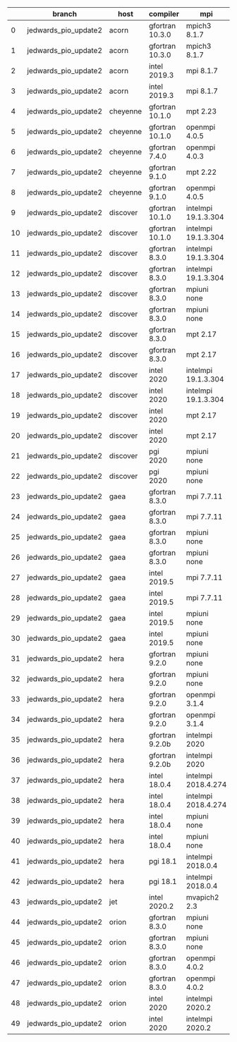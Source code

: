 |    | branch               | host     | compiler        | mpi                 | netcdf      | o_g   | os     | build   | u_pass   | u_fail   | s_pass   | s_fail   | e_pass   | e_fail   | nuopc_pass   | nuopc_fail   | artifacts_hash                                                                                                                                                                 | modified                   |
|----|----------------------|----------|-----------------|---------------------|-------------|-------|--------|---------|----------|----------|----------|----------|----------|----------|--------------|--------------|--------------------------------------------------------------------------------------------------------------------------------------------------------------------------------|----------------------------|
|  0 | jedwards_pio_update2 | acorn    | gfortran 10.3.0 | mpich3 8.1.7        | 4.7.4 4.5.3 | O     | Linux  | pass    | 13647    | 0        | 49       | 0        | 80       | 0        | 50           | 0            | [artifacts](https://github.com/esmf-org/esmf-test-artifacts/tree/3f86cd5759569cdd1a6a6ff6ababe159dd3b1433/jedwards_pio_update2/acorn/gfortran/10.3.0/O/mpich3/8.1.7)           | 2022-03-13 19:07:53.868528 |
|  1 | jedwards_pio_update2 | acorn    | gfortran 10.3.0 | mpich3 8.1.7        | 4.7.4 4.5.3 | g     | Linux  | pass    | 13647    | 0        | 49       | 0        | 80       | 0        | 50           | 0            | [artifacts](https://github.com/esmf-org/esmf-test-artifacts/tree/121c4840c1c74520c866de731c14e05b08da6c76/jedwards_pio_update2/acorn/gfortran/10.3.0/g/mpich3/8.1.7)           | 2022-03-13 19:07:53.868521 |
|  2 | jedwards_pio_update2 | acorn    | intel 2019.3    | mpi 8.1.7           | 4.7.4 4.5.3 | O     | Linux  | fail    | fail     | fail     | fail     | fail     | fail     | fail     | 0            | 50           | [artifacts](https://github.com/esmf-org/esmf-test-artifacts/tree/bdbc30f6f1ecf8599bf23ee110fb4d86d5b3946a/jedwards_pio_update2/acorn/intel/2019.3/O/mpi/8.1.7)                 | 2022-03-13 19:07:53.868495 |
|  3 | jedwards_pio_update2 | acorn    | intel 2019.3    | mpi 8.1.7           | 4.7.4 4.5.3 | g     | Linux  | fail    | fail     | fail     | fail     | fail     | fail     | fail     | 0            | 50           | [artifacts](https://github.com/esmf-org/esmf-test-artifacts/tree/e4899f1d9311fcafd3a6de72d8925c5bc5095a6f/jedwards_pio_update2/acorn/intel/2019.3/g/mpi/8.1.7)                 | 2022-03-13 19:07:53.868533 |
|  4 | jedwards_pio_update2 | cheyenne | gfortran 10.1.0 | mpt 2.23            | 4.7.4 4.5.3 | O     | Linux  | pass    | 13647    | 0        | 49       | 0        | 80       | 0        | 50           | 0            | [artifacts](https://github.com/esmf-org/esmf-test-artifacts/tree/b8c24d80bd93cb94c7af22923f433ebcc4abaf5e/jedwards_pio_update2/cheyenne/gfortran/10.1.0/O/mpt/2.23)            | 2022-03-13 19:09:27.737192 |
|  5 | jedwards_pio_update2 | cheyenne | gfortran 10.1.0 | openmpi 4.0.5       | 4.7.4 4.5.3 | O     | Linux  | pass    | 13647    | 0        | 49       | 0        | 80       | 0        | 50           | 0            | [artifacts](https://github.com/esmf-org/esmf-test-artifacts/tree/339d8ee9076297b00595d005ecc42d6e1d192414/jedwards_pio_update2/cheyenne/gfortran/10.1.0/O/openmpi/4.0.5)       | 2022-03-13 19:09:27.737196 |
|  6 | jedwards_pio_update2 | cheyenne | gfortran 7.4.0  | openmpi 4.0.3       | 4.7.3 4.5.2 | O     | Linux  | pass    | 13647    | 0        | 49       | 0        | 80       | 0        | 50           | 0            | [artifacts](https://github.com/esmf-org/esmf-test-artifacts/tree/9e550123ebac27d05de63dd82ea4017a7b55f429/jedwards_pio_update2/cheyenne/gfortran/7.4.0/O/openmpi/4.0.3)        | 2022-03-13 19:09:27.737154 |
|  7 | jedwards_pio_update2 | cheyenne | gfortran 9.1.0  | mpt 2.22            | 4.7.3 4.5.2 | O     | Linux  | pass    | 13647    | 0        | 49       | 0        | 80       | 0        | 50           | 0            | [artifacts](https://github.com/esmf-org/esmf-test-artifacts/tree/f912bca5e563a581b45c0422c07b1e2e71beaedc/jedwards_pio_update2/cheyenne/gfortran/9.1.0/O/mpt/2.22)             | 2022-03-13 19:09:27.737187 |
|  8 | jedwards_pio_update2 | cheyenne | gfortran 9.1.0  | openmpi 4.0.5       | 4.7.3 4.5.2 | O     | Linux  | pass    | 13647    | 0        | 49       | 0        | 80       | 0        | 50           | 0            | [artifacts](https://github.com/esmf-org/esmf-test-artifacts/tree/e21fb2c39847f84ca2cca5ea04f6a2eb91b9ad4a/jedwards_pio_update2/cheyenne/gfortran/9.1.0/O/openmpi/4.0.5)        | 2022-03-13 19:09:27.737181 |
|  9 | jedwards_pio_update2 | discover | gfortran 10.1.0 | intelmpi 19.1.3.304 | N/A N/A     | O     | Linux  | pass    | 13632    | 15       | 49       | 0        | 80       | 0        | 50           | 0            | [artifacts](https://github.com/esmf-org/esmf-test-artifacts/tree/c1511c7a4d0864fd69bf7b6c44482605ab8983b8/jedwards_pio_update2/discover/gfortran/10.1.0/O/intelmpi/19.1.3.304) | 2022-03-13 18:13:26.641671 |
| 10 | jedwards_pio_update2 | discover | gfortran 10.1.0 | intelmpi 19.1.3.304 | N/A N/A     | g     | Linux  | pass    | 13632    | 15       | 49       | 0        | 80       | 0        | 50           | 0            | [artifacts](https://github.com/esmf-org/esmf-test-artifacts/tree/d879d708364e9be066321afa489adfe713d024e7/jedwards_pio_update2/discover/gfortran/10.1.0/g/intelmpi/19.1.3.304) | 2022-03-13 18:13:26.641657 |
| 11 | jedwards_pio_update2 | discover | gfortran 8.3.0  | intelmpi 19.1.3.304 | N/A N/A     | O     | Linux  | pass    | 13632    | 15       | 49       | 0        | 80       | 0        | 50           | 0            | [artifacts](https://github.com/esmf-org/esmf-test-artifacts/tree/7ce2185d4d6b30d5c8ac51d1a0b16a0efbab2e5e/jedwards_pio_update2/discover/gfortran/8.3.0/O/intelmpi/19.1.3.304)  | 2022-03-13 18:13:26.641662 |
| 12 | jedwards_pio_update2 | discover | gfortran 8.3.0  | intelmpi 19.1.3.304 | N/A N/A     | g     | Linux  | pass    | 13632    | 15       | 49       | 0        | 80       | 0        | 50           | 0            | [artifacts](https://github.com/esmf-org/esmf-test-artifacts/tree/4dec6251bb199e427333d8cbe2c44c80c25f83f5/jedwards_pio_update2/discover/gfortran/8.3.0/g/intelmpi/19.1.3.304)  | 2022-03-13 18:13:26.641676 |
| 13 | jedwards_pio_update2 | discover | gfortran 8.3.0  | mpiuni none         | N/A N/A     | O     | Linux  | pass    | 12121    | 0        | 8        | 0        | 43       | 0        | 0            | 50           | [artifacts](https://github.com/esmf-org/esmf-test-artifacts/tree/6cde48f51d2f52d6a18d7f7d5a085e0d46323577/jedwards_pio_update2/discover/gfortran/8.3.0/O/mpiuni/none)          | 2022-03-13 18:13:26.641642 |
| 14 | jedwards_pio_update2 | discover | gfortran 8.3.0  | mpiuni none         | N/A N/A     | g     | Linux  | pass    | 12121    | 0        | 8        | 0        | 43       | 0        | 0            | 50           | [artifacts](https://github.com/esmf-org/esmf-test-artifacts/tree/2d4704f65e47cbe9f474a39570e02c060ca9ab9c/jedwards_pio_update2/discover/gfortran/8.3.0/g/mpiuni/none)          | 2022-03-13 18:13:26.641622 |
| 15 | jedwards_pio_update2 | discover | gfortran 8.3.0  | mpt 2.17            | N/A N/A     | O     | Linux  | pass    | 13647    | 0        | 49       | 0        | 80       | 0        | 46           | 4            | [artifacts](https://github.com/esmf-org/esmf-test-artifacts/tree/418321966ac182e563984617bcb86bb2050c1508/jedwards_pio_update2/discover/gfortran/8.3.0/O/mpt/2.17)             | 2022-03-13 18:13:26.641636 |
| 16 | jedwards_pio_update2 | discover | gfortran 8.3.0  | mpt 2.17            | N/A N/A     | g     | Linux  | pass    | 13647    | 0        | 49       | 0        | 80       | 0        | 46           | 4            | [artifacts](https://github.com/esmf-org/esmf-test-artifacts/tree/d06b63c0abc2ca448ee4bcc3d831bdea2f3f3d5b/jedwards_pio_update2/discover/gfortran/8.3.0/g/mpt/2.17)             | 2022-03-13 18:13:26.641613 |
| 17 | jedwards_pio_update2 | discover | intel 2020      | intelmpi 19.1.3.304 | 4.8.0 4.5.4 | O     | Linux  | pass    | 13647    | 0        | 49       | 0        | 80       | 0        | 50           | 0            | [artifacts](https://github.com/esmf-org/esmf-test-artifacts/tree/3cc1fc56ca10f663e81413862832f7235c0a99ab/jedwards_pio_update2/discover/intel/2020/O/intelmpi/19.1.3.304)      | 2022-03-13 18:13:26.641680 |
| 18 | jedwards_pio_update2 | discover | intel 2020      | intelmpi 19.1.3.304 | 4.8.0 4.5.4 | g     | Linux  | pass    | 13647    | 0        | 49       | 0        | 80       | 0        | 50           | 0            | [artifacts](https://github.com/esmf-org/esmf-test-artifacts/tree/83a76115119c3eba51007522917e41f8abafc542/jedwards_pio_update2/discover/intel/2020/g/intelmpi/19.1.3.304)      | 2022-03-13 18:13:26.641667 |
| 19 | jedwards_pio_update2 | discover | intel 2020      | mpt 2.17            | 4.8.0 4.5.4 | O     | Linux  | fail    | fail     | fail     | fail     | fail     | fail     | fail     | 0            | 50           | [artifacts](https://github.com/esmf-org/esmf-test-artifacts/tree/a727cee384a63f0712fcf658ea52d4796d096dff/jedwards_pio_update2/discover/intel/2020/O/mpt/2.17)                 | 2022-03-13 18:13:26.641653 |
| 20 | jedwards_pio_update2 | discover | intel 2020      | mpt 2.17            | 4.8.0 4.5.4 | g     | Linux  | fail    | fail     | fail     | fail     | fail     | fail     | fail     | 0            | 50           | [artifacts](https://github.com/esmf-org/esmf-test-artifacts/tree/b2094d866415e5049eb5e42631a117dbc5cb71c1/jedwards_pio_update2/discover/intel/2020/g/mpt/2.17)                 | 2022-03-13 18:13:26.641629 |
| 21 | jedwards_pio_update2 | discover | pgi 2020        | mpiuni none         | N/A N/A     | O     | Linux  | pass    | 11499    | 622      | 6        | 2        | 40       | 3        | 0            | 50           | [artifacts](https://github.com/esmf-org/esmf-test-artifacts/tree/14fe3289a1d8e26c1b61b3aef7bad1d0c722008d/jedwards_pio_update2/discover/pgi/2020/O/mpiuni/none)                | 2022-03-13 18:13:26.641647 |
| 22 | jedwards_pio_update2 | discover | pgi 2020        | mpiuni none         | N/A N/A     | g     | Linux  | pass    | 11499    | 622      | 4        | 4        | 40       | 3        | 0            | 50           | [artifacts](https://github.com/esmf-org/esmf-test-artifacts/tree/ef36dd47f81ed57ee2022b3c9e8c127ff673a1bb/jedwards_pio_update2/discover/pgi/2020/g/mpiuni/none)                | 2022-03-13 18:13:26.641568 |
| 23 | jedwards_pio_update2 | gaea     | gfortran 8.3.0  | mpi 7.7.11          | 4.6.3 4.4.5 | O     | Unicos | pass    | 13646    | 1        | 49       | 0        | 80       | 0        | 47           | 3            | [artifacts](https://github.com/esmf-org/esmf-test-artifacts/tree/87aa7ac84e7ee3d37d5036f8fa6f216521d84f6c/jedwards_pio_update2/gaea/gfortran/8.3.0/O/mpi/7.7.11)               | 2022-03-13 18:15:11.063609 |
| 24 | jedwards_pio_update2 | gaea     | gfortran 8.3.0  | mpi 7.7.11          | 4.6.3 4.4.5 | g     | Unicos | pass    | 13646    | 1        | 49       | 0        | 80       | 0        | 47           | 3            | [artifacts](https://github.com/esmf-org/esmf-test-artifacts/tree/1a14b322b9eaf0a440c50cb0a05c7da26fc00747/jedwards_pio_update2/gaea/gfortran/8.3.0/g/mpi/7.7.11)               | 2022-03-13 18:15:11.063616 |
| 25 | jedwards_pio_update2 | gaea     | gfortran 8.3.0  | mpiuni none         | 4.6.3 4.4.5 | O     | Unicos | pass    | 12121    | 0        | 8        | 0        | 43       | 0        | 0            | 50           | [artifacts](https://github.com/esmf-org/esmf-test-artifacts/tree/63d6e41b18c7dc194e20da3dd55aa96a470873e3/jedwards_pio_update2/gaea/gfortran/8.3.0/O/mpiuni/none)              | 2022-03-13 18:15:11.063622 |
| 26 | jedwards_pio_update2 | gaea     | gfortran 8.3.0  | mpiuni none         | 4.6.3 4.4.5 | g     | Unicos | pass    | 12121    | 0        | 8        | 0        | 43       | 0        | 0            | 50           | [artifacts](https://github.com/esmf-org/esmf-test-artifacts/tree/455be9ae600690e118516e1f5668029788ae1a8c/jedwards_pio_update2/gaea/gfortran/8.3.0/g/mpiuni/none)              | 2022-03-13 18:15:11.063595 |
| 27 | jedwards_pio_update2 | gaea     | intel 2019.5    | mpi 7.7.11          | 4.6.3 4.4.5 | O     | Unicos | pass    | 13632    | 15       | 49       | 0        | 80       | 0        | 47           | 3            | [artifacts](https://github.com/esmf-org/esmf-test-artifacts/tree/63450b8c98afc15483a7385d0a953a68cbc7651d/jedwards_pio_update2/gaea/intel/2019.5/O/mpi/7.7.11)                 | 2022-03-13 18:15:11.063632 |
| 28 | jedwards_pio_update2 | gaea     | intel 2019.5    | mpi 7.7.11          | 4.6.3 4.4.5 | g     | Unicos | pass    | 13632    | 15       | 49       | 0        | 80       | 0        | 47           | 3            | [artifacts](https://github.com/esmf-org/esmf-test-artifacts/tree/aede22938299d05202f533c470eed2e96ecb36cb/jedwards_pio_update2/gaea/intel/2019.5/g/mpi/7.7.11)                 | 2022-03-13 18:15:11.063627 |
| 29 | jedwards_pio_update2 | gaea     | intel 2019.5    | mpiuni none         | 4.6.3 4.4.5 | O     | Unicos | pass    | 12106    | 15       | 8        | 0        | 43       | 0        | 0            | 50           | [artifacts](https://github.com/esmf-org/esmf-test-artifacts/tree/bfdd480def4d6a6c5957eb276a8faa8c822573fb/jedwards_pio_update2/gaea/intel/2019.5/O/mpiuni/none)                | 2022-03-13 18:15:11.063517 |
| 30 | jedwards_pio_update2 | gaea     | intel 2019.5    | mpiuni none         | 4.6.3 4.4.5 | g     | Unicos | pass    | 12106    | 15       | 8        | 0        | 43       | 0        | 0            | 50           | [artifacts](https://github.com/esmf-org/esmf-test-artifacts/tree/cd9d6775a1dda688c2adb771dac4974e830f8dbb/jedwards_pio_update2/gaea/intel/2019.5/g/mpiuni/none)                | 2022-03-13 18:15:11.063603 |
| 31 | jedwards_pio_update2 | hera     | gfortran 9.2.0  | mpiuni none         | 4.7.2 4.5.2 | O     | Linux  | pass    | 12121    | 0        | 8        | 0        | 43       | 0        | 0            | 50           | [artifacts](https://github.com/esmf-org/esmf-test-artifacts/tree/54a129453936c6ffa778ec0051efc9131fa0e2b4/jedwards_pio_update2/hera/gfortran/9.2.0/O/mpiuni/none)              | 2022-03-13 18:17:32.403429 |
| 32 | jedwards_pio_update2 | hera     | gfortran 9.2.0  | mpiuni none         | 4.7.2 4.5.2 | g     | Linux  | pass    | 12121    | 0        | 8        | 0        | 43       | 0        | 0            | 50           | [artifacts](https://github.com/esmf-org/esmf-test-artifacts/tree/162b0eb094634e08f9c79542f887b3fee2991c75/jedwards_pio_update2/hera/gfortran/9.2.0/g/mpiuni/none)              | 2022-03-13 18:17:32.403416 |
| 33 | jedwards_pio_update2 | hera     | gfortran 9.2.0  | openmpi 3.1.4       | 4.7.2 4.5.2 | O     | Linux  | fail    | fail     | fail     | fail     | fail     | fail     | fail     | 0            | 50           | [artifacts](https://github.com/esmf-org/esmf-test-artifacts/tree/5e5991c417eb40bc34e26282675681f0244c60a6/jedwards_pio_update2/hera/gfortran/9.2.0/O/openmpi/3.1.4)            | 2022-03-13 18:17:32.403420 |
| 34 | jedwards_pio_update2 | hera     | gfortran 9.2.0  | openmpi 3.1.4       | 4.7.2 4.5.2 | g     | Linux  | fail    | fail     | fail     | fail     | fail     | fail     | fail     | 0            | 50           | [artifacts](https://github.com/esmf-org/esmf-test-artifacts/tree/c5328a9f7096d13d633ebae03bba6c2214605356/jedwards_pio_update2/hera/gfortran/9.2.0/g/openmpi/3.1.4)            | 2022-03-13 18:17:32.403407 |
| 35 | jedwards_pio_update2 | hera     | gfortran 9.2.0b | intelmpi 2020       | N/A N/A     | O     | Linux  | pass    | 0        | 8769     | 0        | 49       | 0        | 80       | 0            | 50           | [artifacts](https://github.com/esmf-org/esmf-test-artifacts/tree/c30aea39e231eadb5fb4ce607921d60cf45ac75c/jedwards_pio_update2/hera/gfortran/9.2.0b/O/intelmpi/2020)           | 2022-03-13 18:17:32.403411 |
| 36 | jedwards_pio_update2 | hera     | gfortran 9.2.0b | intelmpi 2020       | N/A N/A     | g     | Linux  | pass    | 0        | 8769     | 0        | 49       | 0        | 80       | 0            | 50           | [artifacts](https://github.com/esmf-org/esmf-test-artifacts/tree/2c227b0f0c56179fa31d60c5243013d30af9765e/jedwards_pio_update2/hera/gfortran/9.2.0b/g/intelmpi/2020)           | 2022-03-13 18:17:32.403425 |
| 37 | jedwards_pio_update2 | hera     | intel 18.0.4    | intelmpi 2018.4.274 | 4.7.0 4.4.5 | O     | Linux  | fail    | fail     | fail     | fail     | fail     | fail     | fail     | 0            | 50           | [artifacts](https://github.com/esmf-org/esmf-test-artifacts/tree/e3d08c619f9f9c68169a84ec98e658f3d91e9722/jedwards_pio_update2/hera/intel/18.0.4/O/intelmpi/2018.4.274)        | 2022-03-13 18:17:32.403437 |
| 38 | jedwards_pio_update2 | hera     | intel 18.0.4    | intelmpi 2018.4.274 | 4.7.0 4.4.5 | g     | Linux  | fail    | fail     | fail     | fail     | fail     | fail     | fail     | 0            | 50           | [artifacts](https://github.com/esmf-org/esmf-test-artifacts/tree/a902f2acea4a4255dbd8d5e7aa0f292d7ec3a7f9/jedwards_pio_update2/hera/intel/18.0.4/g/intelmpi/2018.4.274)        | 2022-03-13 18:17:32.403433 |
| 39 | jedwards_pio_update2 | hera     | intel 18.0.4    | mpiuni none         | 4.7.0 4.4.5 | O     | Linux  | pass    | 12121    | 0        | 8        | 0        | 43       | 0        | 0            | 50           | [artifacts](https://github.com/esmf-org/esmf-test-artifacts/tree/5ca2b62875d693fd7979109af160bbbc20063ed6/jedwards_pio_update2/hera/intel/18.0.4/O/mpiuni/none)                | 2022-03-13 18:17:32.403397 |
| 40 | jedwards_pio_update2 | hera     | intel 18.0.4    | mpiuni none         | 4.7.0 4.4.5 | g     | Linux  | pass    | 12121    | 0        | 8        | 0        | 43       | 0        | 0            | 50           | [artifacts](https://github.com/esmf-org/esmf-test-artifacts/tree/d49a94f3e77d1556f8e182e77b603ddf999ded4b/jedwards_pio_update2/hera/intel/18.0.4/g/mpiuni/none)                | 2022-03-13 18:17:32.403390 |
| 41 | jedwards_pio_update2 | hera     | pgi 18.1        | intelmpi 2018.0.4   | N/A N/A     | O     | Linux  | fail    | fail     | fail     | fail     | fail     | fail     | fail     | 0            | 50           | [artifacts](https://github.com/esmf-org/esmf-test-artifacts/tree/c7923e54f7661085fc418f440b3bb1ea095883be/jedwards_pio_update2/hera/pgi/18.1/O/intelmpi/2018.0.4)              | 2022-03-13 18:17:32.403402 |
| 42 | jedwards_pio_update2 | hera     | pgi 18.1        | intelmpi 2018.0.4   | N/A N/A     | g     | Linux  | fail    | fail     | fail     | fail     | fail     | fail     | fail     | 0            | 50           | [artifacts](https://github.com/esmf-org/esmf-test-artifacts/tree/75550e798ce5f2ca282b4f04f8525fc3e252d2ec/jedwards_pio_update2/hera/pgi/18.1/g/intelmpi/2018.0.4)              | 2022-03-13 18:17:32.403365 |
| 43 | jedwards_pio_update2 | jet      | intel 2020.2    | mvapich2 2.3        | 4.7.0 4.4.5 | O     | Linux  | fail    | fail     | fail     | fail     | fail     | fail     | fail     | fail         | fail         | [artifacts](https://github.com/esmf-org/esmf-test-artifacts/tree/4975545e55e2678bc9fbdaf98f5408b7b6ce251d/jedwards_pio_update2/jet/intel/2020.2/O/mvapich2/2.3)                | 2022-03-13 03:19:24.280218 |
| 44 | jedwards_pio_update2 | orion    | gfortran 8.3.0  | mpiuni none         | 4.7.4 4.5.3 | O     | Linux  | pass    | 12121    | 0        | 8        | 0        | 43       | 0        | 0            | 50           | [artifacts](https://github.com/esmf-org/esmf-test-artifacts/tree/6d50bde0189b93654777b32e06b9ce3e1113fbbe/jedwards_pio_update2/orion/gfortran/8.3.0/O/mpiuni/none)             | 2022-03-13 18:21:31.360460 |
| 45 | jedwards_pio_update2 | orion    | gfortran 8.3.0  | mpiuni none         | 4.7.4 4.5.3 | g     | Linux  | pass    | 12121    | 0        | 8        | 0        | 43       | 0        | 0            | 50           | [artifacts](https://github.com/esmf-org/esmf-test-artifacts/tree/e7375571e4e48fe2afd58ebf72ab393b6e360406/jedwards_pio_update2/orion/gfortran/8.3.0/g/mpiuni/none)             | 2022-03-13 18:21:31.360450 |
| 46 | jedwards_pio_update2 | orion    | gfortran 8.3.0  | openmpi 4.0.2       | 4.7.4 4.5.3 | O     | Linux  | pass    | 13647    | 0        | 49       | 0        | 80       | 0        | 50           | 0            | [artifacts](https://github.com/esmf-org/esmf-test-artifacts/tree/646740eb619bcdac97f8e0e2e51cabc4bdfc22f5/jedwards_pio_update2/orion/gfortran/8.3.0/O/openmpi/4.0.2)           | 2022-03-13 18:21:31.360410 |
| 47 | jedwards_pio_update2 | orion    | gfortran 8.3.0  | openmpi 4.0.2       | 4.7.4 4.5.3 | g     | Linux  | pass    | 13647    | 0        | 49       | 0        | 80       | 0        | 50           | 0            | [artifacts](https://github.com/esmf-org/esmf-test-artifacts/tree/bbe6cfa0549e35815ebf808cb4a66233e5b6df9d/jedwards_pio_update2/orion/gfortran/8.3.0/g/openmpi/4.0.2)           | 2022-03-13 18:21:31.360456 |
| 48 | jedwards_pio_update2 | orion    | intel 2020      | intelmpi 2020.2     | 4.7.4 4.5.3 | O     | Linux  | pass    | fail     | fail     | fail     | fail     | fail     | fail     | 0            | 0            | [artifacts](https://github.com/esmf-org/esmf-test-artifacts/tree/d299a443644eaf0250ef7ec2a54ad57c96ad0084/jedwards_pio_update2/orion/intel/2020/O/intelmpi/2020.2)             | 2022-03-13 18:21:31.360469 |
| 49 | jedwards_pio_update2 | orion    | intel 2020      | intelmpi 2020.2     | 4.7.4 4.5.3 | g     | Linux  | pass    | fail     | fail     | fail     | fail     | fail     | fail     | 0            | 0            | [artifacts](https://github.com/esmf-org/esmf-test-artifacts/tree/d299a443644eaf0250ef7ec2a54ad57c96ad0084/jedwards_pio_update2/orion/intel/2020/g/intelmpi/2020.2)             | 2022-03-13 18:21:31.360465 |